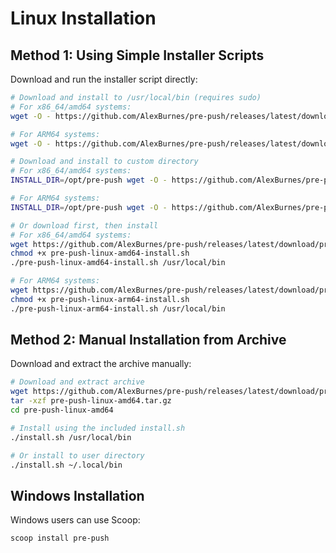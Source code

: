 # Linux Installation

## Method 1: Using Simple Installer Scripts

Download and run the installer script directly:

```bash
# Download and install to /usr/local/bin (requires sudo)
# For x86_64/amd64 systems:
wget -O - https://github.com/AlexBurnes/pre-push/releases/latest/download/pre-push-linux-amd64-install.sh | sh

# For ARM64 systems:
wget -O - https://github.com/AlexBurnes/pre-push/releases/latest/download/pre-push-linux-arm64-install.sh | sh

# Download and install to custom directory
# For x86_64/amd64 systems:
INSTALL_DIR=/opt/pre-push wget -O - https://github.com/AlexBurnes/pre-push/releases/latest/download/pre-push-linux-amd64-install.sh | sh

# For ARM64 systems:
INSTALL_DIR=/opt/pre-push wget -O - https://github.com/AlexBurnes/pre-push/releases/latest/download/pre-push-linux-arm64-install.sh | sh

# Or download first, then install
# For x86_64/amd64 systems:
wget https://github.com/AlexBurnes/pre-push/releases/latest/download/pre-push-linux-amd64-install.sh
chmod +x pre-push-linux-amd64-install.sh
./pre-push-linux-amd64-install.sh /usr/local/bin

# For ARM64 systems:
wget https://github.com/AlexBurnes/pre-push/releases/latest/download/pre-push-linux-arm64-install.sh
chmod +x pre-push-linux-arm64-install.sh
./pre-push-linux-arm64-install.sh /usr/local/bin
```

## Method 2: Manual Installation from Archive

Download and extract the archive manually:

```bash
# Download and extract archive
wget https://github.com/AlexBurnes/pre-push/releases/latest/download/pre-push-linux-amd64.tar.gz
tar -xzf pre-push-linux-amd64.tar.gz
cd pre-push-linux-amd64

# Install using the included install.sh
./install.sh /usr/local/bin

# Or install to user directory
./install.sh ~/.local/bin
```

## Windows Installation

Windows users can use Scoop:
```bash
scoop install pre-push
```